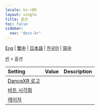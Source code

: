 ```yaml
---
locale: ko-rKR
layout: single
title: 옵션
toc: false
sidebar:
  nav: "docs-kr"
---
```

[Eng](/dancexr/menu/2025.4/stage/scene) | [繁中](/tw/dancexr/menu/2025.4/stage/scene) | [日本語](/jp/dancexr/menu/2025.4/stage/scene) | [한국어](/kr/dancexr/menu/2025.4/stage/scene) | [简中](/zh/dancexr/menu/2025.4/stage/scene)

[씬](../menu#씬) > 옵션



| Setting | Value | Description |
| :--- | --- | :--- |
| [DanceXR 로고](dancexr_logo) |
| [비트 시각화](beats_visualizer) |
| [레이저](laser) |
